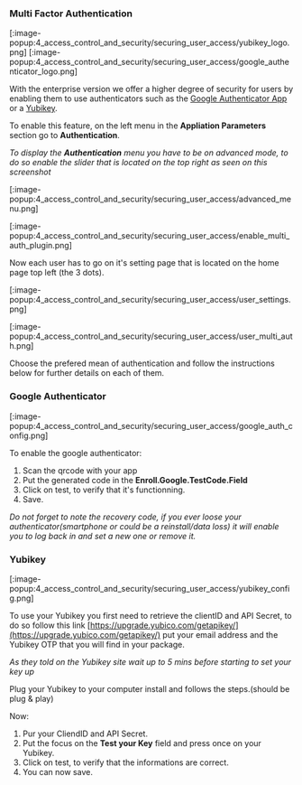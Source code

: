 ### Multi Factor Authentication

[:image-popup:4_access_control_and_security/securing_user_access/yubikey_logo.png] [:image-popup:4_access_control_and_security/securing_user_access/google_authenticator_logo.png]

With the enterprise version we offer a higher degree of security for users by enabling them to use authenticators such as the [Google Authenticator App](https://en.wikipedia.org/wiki/Google_Authenticator) or a [Yubikey](https://www.yubico.com/).

To enable this feature, on the left menu in the **Appliation Parameters** section go to **Authentication**.

*To display the **Authentication** menu you have to be on advanced mode, to do so enable the slider that is located on the top right as seen on this screenshot*

[:image-popup:4_access_control_and_security/securing_user_access/advanced_menu.png]

[:image-popup:4_access_control_and_security/securing_user_access/enable_multi_auth_plugin.png]

Now each user has to go on it's setting page that is located on the home page top left (the 3 dots).

[:image-popup:4_access_control_and_security/securing_user_access/user_settings.png]

[:image-popup:4_access_control_and_security/securing_user_access/user_multi_auth.png]

Choose the prefered mean of authentication and follow the instructions below for further details on each of them.

### Google Authenticator

[:image-popup:4_access_control_and_security/securing_user_access/google_auth_config.png]

To enable the google authenticator:

1. Scan the qrcode with your app
2. Put the generated code in the **Enroll.Google.TestCode.Field**
3. Click on test, to verify that it's functionning.
4. Save.

*Do not forget to note the recovery code, if you ever loose your authenticator(smartphone or could be a reinstall/data loss) it will enable you to log back in and set a new one or remove it.*

### Yubikey

[:image-popup:4_access_control_and_security/securing_user_access/yubikey_config.png]

To use your Yubikey you first need to retrieve the clientID and API Secret, to do so follow this link
[https://upgrade.yubico.com/getapikey/](https://upgrade.yubico.com/getapikey/) put your email address and the Yubikey OTP that you will find in your package.

*As they told on the Yubikey site wait up to 5 mins before starting to set your key up*

Plug your Yubikey to your computer install and follows the steps.(should be plug & play)

Now:

1. Pur your CliendID and API Secret.
2. Put the focus on the **Test your Key** field and press once on your Yubikey.
3. Click on test, to verify that the informations are correct.
4. You can now save.